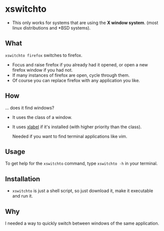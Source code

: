 # xswitchto
* This only works for systems that are using the **X window system**. (most linux distributions and *BSD systems).

## What
``xswitchto firefox`` switches to firefox. 
* Focus and raise firefox if you already had it opened, or  open a new firefox window if you had not.
* If many instances of firefox are open, cycle through them.
* Of course you can replace firefox with any application you like.

## How
... does it find windows?
* It uses the class of a window.
* It uses [xlabel](https://github.com/billtsek/xlabel/) if it's installed (with higher priority than the class).

  Needed if you want to find terminal applications like vim.

## Usage
To get help for the ``xswitchto`` command, type ``xswitchto -h`` in your terminal.

## Installation
* ``xswitchto`` is just a shell script, so just download it, make it executable and run it.

## Why
I needed a way to quickly switch between windows of the same application.

